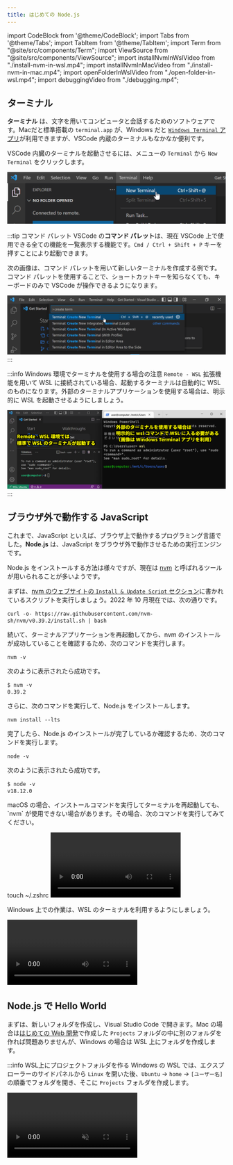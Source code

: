 ```yaml
---
title: はじめての Node.js
---
```


import CodeBlock from '@theme/CodeBlock';
import Tabs from '@theme/Tabs';
import TabItem from '@theme/TabItem';
import Term from "@site/src/components/Term";
import ViewSource from "@site/src/components/ViewSource";
import installNvmInWslVideo from "./install-nvm-in-wsl.mp4";
import installNvmInMacVideo from "./install-nvm-in-mac.mp4";
import openFolderInWslVideo from "./open-folder-in-wsl.mp4";
import debuggingVideo from "./debugging.mp4";

## ターミナル

**ターミナル** は、文字を用いてコンピュータと会話するためのソフトウェアです。Macだと標準搭載の `terminal.app` が、Windows だと [`Windows Terminal` アプリ](https://apps.microsoft.com/store/detail/windows-terminal/9N0DX20HK701)が利用できますが、VSCode 内蔵のターミナルもなかなか便利です。

VSCode 内臓のターミナルを起動させるには、メニューの `Terminal` から `New Terminal` をクリックします。

![新しいターミナルを開く](./open-new-terminal.png)

:::tip コマンド パレット
VSCode の**コマンド パレット**は、現在 VSCode 上で使用できる全ての機能を一覧表示する機能です。`Cmd / Ctrl + Shift + P` キーを押すことにより起動できます。

次の画像は、コマンド パレットを用いて新しいターミナルを作成する例です。コマンド パレットを使用することで、ショートカットキーを知らなくても、キーボードのみで VSCode が操作できるようになります。

![コマンド パレット](./command-palette.png)
:::

:::info Windows 環境でターミナルを使用する場合の注意
`Remote - WSL` 拡張機能を用いて WSL に接続されている場合、起動するターミナルは自動的に WSL のものになります。外部のターミナルアプリケーションを使用する場合は、明示的に WSL を起動させるようにしましょう。

![統合ターミナル](./wsl-integrated-terminal.png)
:::

## ブラウザ外で動作する JavaScript

これまで、JavaScript といえば、ブラウザ上で動作するプログラミング言語でした。**Node.js** は、JavaScript をブラウザ外で動作させるための実行エンジンです。

Node.js をインストールする方法は様々ですが、現在は [nvm](https://github.com/nvm-sh/nvm) と呼ばれるツールが用いられることが多いようです。

まずは、[nvm のウェブサイトの `Install & Update Script` セクション](https://github.com/nvm-sh/nvm#install--update-script)に書かれているスクリプトを実行しましょう。2022 年 10 月現在では、次の通りです。

```shell
curl -o- https://raw.githubusercontent.com/nvm-sh/nvm/v0.39.2/install.sh | bash
```

続いて、ターミナルアプリケーションを再起動してから、nvm のインストールが成功していることを確認するため、次のコマンドを実行します。

```shell
nvm -v
```

次のように表示されたら成功です。

```shell
$ nvm -v
0.39.2
```

さらに、次のコマンドを実行して、Node.js をインストールします。

```shell
nvm install --lts
```

完了したら、Node.js のインストールが完了しているか確認するため、次のコマンドを実行します。

```shell
node -v
```

次のように表示されたら成功です。

```shell
$ node -v
v18.12.0
```

<Tabs groupId="os">
  <TabItem value="mac" label="macOS">
    <p>macOS の場合、インストールコマンドを実行してターミナルを再起動しても、`nvm` が使用できない場合があります。その場合、次のコマンドを実行してみてください。</p>
    <CodeBlock language="shell">touch ~/.zshrc</CodeBlock>
    <video src={installNvmInMacVideo} controls />
  </TabItem>
  <TabItem value="win" label="Windows (WSL)">
    <p>Windows 上での作業は、WSL のターミナルを利用するようにしましょう。</p>
    <video src={installNvmInWslVideo} controls />
  </TabItem>
</Tabs>

## Node.js で Hello World

まずは、新しいフォルダを作成し、Visual Studio Code で開きます。Mac の場合は[はじめての Web 開発](../../1-trial-session/01-get-started/index.md)で作成した `Projects` フォルダの中に別のフォルダを作れば問題ありませんが、Windows の場合は WSL 上にフォルダを作成します。

:::info WSL上にプロジェクトフォルダを作る
Windows の WSL では、エクスプローラーのサイドパネルから `Linux` を開いた後、`Ubuntu` → `home` → `[ユーザー名]` の順番でフォルダを開き、そこに `Projects` フォルダを作成します。

<video src={openFolderInWslVideo} controls muted />
:::

続いて、開いたフォルダに `main.js` ファイルを作成し、下のスクリプトを保存します。`console.log` 関数は、画面に文章を表示させるための関数です。

```javascript title=main.js
console.log("Hello World");
```

ターミナルを開き、`node main.js` コマンドを実行します。

![Hello Worldを実行](./run-hello-world.png)

ターミナルに `Hello World` が表示されれば成功です。

## Node.js のデバッグ

[ブラウザの開発者ツールを利用する](../../2-browser-apps/01-inspector/index.md) 節で JavaScript のデバッグを行ったのと同様に、Node.js では、VSCode 標準の機能を用いてデバッグを行えます。

Node.js のデバッグを開始するには、ブレークポイント等を設定したうえで、`F5` キーを押します。初回はデバッグ構成を選択するメニューが出現するので、`Node.js` を選択しましょう。デバッグが開始されると、VSCode 下部の青いバーが橙色に変化します。`console.log` は `DEBUG CONSOLE` タブに出力されるので注意しましょう。

ステップ実行、コールスタックなど、基本的な機能はブラウザに搭載されているものとほとんど同じです。

<video src={debuggingVideo} controls />

### 課題

Node.js のデバッガを用いて、`console` オブジェクトにどのようなプロパティがあるのか調べてみましょう。
